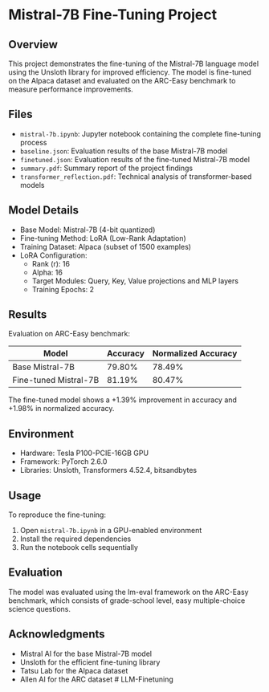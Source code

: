 # Mistral-7B Fine-Tuning Project

## Overview
This project demonstrates the fine-tuning of the Mistral-7B language model using the Unsloth library for improved efficiency. The model is fine-tuned on the Alpaca dataset and evaluated on the ARC-Easy benchmark to measure performance improvements.

## Files
- `mistral-7b.ipynb`: Jupyter notebook containing the complete fine-tuning process
- `baseline.json`: Evaluation results of the base Mistral-7B model
- `finetuned.json`: Evaluation results of the fine-tuned Mistral-7B model
- `summary.pdf`: Summary report of the project findings
- `transformer_reflection.pdf`: Technical analysis of transformer-based models

## Model Details
- Base Model: Mistral-7B (4-bit quantized)
- Fine-tuning Method: LoRA (Low-Rank Adaptation)
- Training Dataset: Alpaca (subset of 1500 examples)
- LoRA Configuration:
  - Rank (r): 16
  - Alpha: 16
  - Target Modules: Query, Key, Value projections and MLP layers
  - Training Epochs: 2

## Results
Evaluation on ARC-Easy benchmark:

| Model | Accuracy | Normalized Accuracy |
|-------|----------|---------------------|
| Base Mistral-7B | 79.80% | 78.49% |
| Fine-tuned Mistral-7B | 81.19% | 80.47% |

The fine-tuned model shows a +1.39% improvement in accuracy and +1.98% in normalized accuracy.

## Environment
- Hardware: Tesla P100-PCIE-16GB GPU
- Framework: PyTorch 2.6.0
- Libraries: Unsloth, Transformers 4.52.4, bitsandbytes

## Usage
To reproduce the fine-tuning:
1. Open `mistral-7b.ipynb` in a GPU-enabled environment
2. Install the required dependencies
3. Run the notebook cells sequentially

## Evaluation
The model was evaluated using the lm-eval framework on the ARC-Easy benchmark, which consists of grade-school level, easy multiple-choice science questions.

## Acknowledgments
- Mistral AI for the base Mistral-7B model
- Unsloth for the efficient fine-tuning library
- Tatsu Lab for the Alpaca dataset
- Allen AI for the ARC dataset #   L L M - F i n e t u n i n g  
 